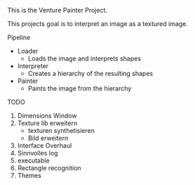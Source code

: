 This is the Venture Painter Project.

This projects goal is to interpret an image as a textured image.

Pipeline
- Loader
    - Loads the image and interprets shapes
- Interpreter
    - Creates a hierarchy of the resulting shapes
- Painter
    - Paints the image from the hierarchy
    
TODO
1. Dimensions Window
2. Texture lib erweitern 
    - texturen synthetisieren
    - Bild erweitern
4. Interface Overhaul
5. Sinnvolles log
6. executable
7. Rectangle recognition
8. Themes
   
   


